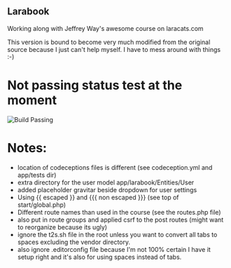 ## Larabook

Working along with Jeffrey Way's awesome course on laracats.com

This version is bound to become very much modified from the original source because I just can't help myself. I have to mess around with things :-)

# Not passing status test at the moment

![Build Passing](http://cdn.memegenerator.net/instances/200x/52578731.jpg)

# Notes:
- location of codeceptions files is different (see codeception.yml and app/tests dir)
- extra directory for the user model app/larabook/Entities/User
- added placeholder gravitar beside dropdown for user settings
- Using {{ escaped }} and {{{ non escaped }}} (see top of start/global.php)
- Different route names than used in the course (see the routes.php file)
- also put in route groups and applied csrf to the post routes (might want to reorganize because its ugly)
- ignore the t2s.sh file in the root unless you want to convert all tabs to spaces excluding the vendor directory. 
- also ignore .editorconfig file because I'm not 100% certain I have it setup right and it's also for using spaces instead of tabs.
